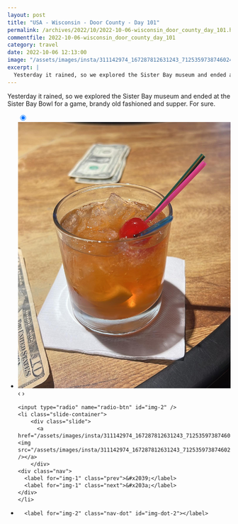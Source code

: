 ```yaml
---
layout: post
title: "USA - Wisconsin - Door County - Day 101"
permalink: /archives/2022/10/2022-10-06-wisconsin_door_county_day_101.html
commentfile: 2022-10-06-wisconsin_door_county_day_101
category: travel
date: 2022-10-06 12:13:00
image: "/assets/images/insta/311142974_167287812631243_7125359738746024015_n_17868342830748660.jpg"
excerpt: |
  Yesterday it rained, so we explored the Sister Bay museum and ended at the Sister Bay Bowl for a game, brandy old fashioned and supper. For sure.
---
```


Yesterday it rained, so we explored the Sister Bay museum and ended at the Sister Bay Bowl for a game, brandy old fashioned and supper. For sure.

<ul class="slides">
    <input type="radio" name="radio-btn" id="img-1" checked="checked" />
    <li class="slide-container">
        <div class="slide">
          <a href="/assets/images/insta/310365608_3372083129746688_4130028358307063784_n_18178166203243585.jpg"><img src="/assets/images/insta/310365608_3372083129746688_4130028358307063784_n_18178166203243585.jpg" /></a>
        </div>
    <div class="nav">
      <label for="img-2" class="prev">&#x2039;</label>
      <label for="img-2" class="next">&#x203a;</label>
    </div>
    </li>
    
    <input type="radio" name="radio-btn" id="img-2" />
    <li class="slide-container">
        <div class="slide">
          <a href="/assets/images/insta/311142974_167287812631243_7125359738746024015_n_17868342830748660.jpg"><img src="/assets/images/insta/311142974_167287812631243_7125359738746024015_n_17868342830748660.jpg" /></a>
        </div>
    <div class="nav">
      <label for="img-1" class="prev">&#x2039;</label>
      <label for="img-1" class="next">&#x203a;</label>
    </div>
    </li>
			
<li class="nav-dots">
      <label for="img-1" class="nav-dot" id="img-dot-1"></label>

      <label for="img-2" class="nav-dot" id="img-dot-2"></label>

</li>
</ul>
